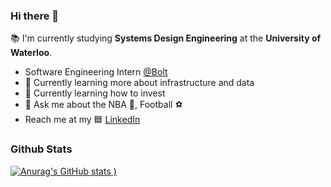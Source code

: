 ### Hi there 👋

:books: I'm currently studying **Systems Design Engineering** at the **University of Waterloo**. 

- Software Engineering Intern [@Bolt](https://bolt.com)
- 🔭 Currently learning more about infrastructure and data 
- :money_with_wings: Currently learning how to invest 
- 💬 Ask me about the NBA :basketball:, Football :soccer:
- Reach me at my 🟦 [LinkedIn](https://www.linkedin.com/in/danielkim2000/)

### Github Stats 
[![Anurag's GitHub stats](https://github-readme-stats.vercel.app/api?username=dannyhkim&show_icons=true&theme=dark)
)](https://github.com/anuraghazra/github-readme-stats)



